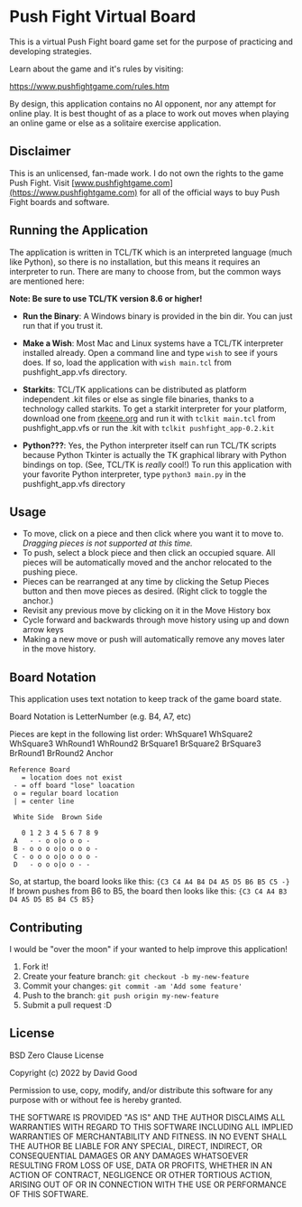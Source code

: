 # Push Fight Virtual Board

This is a virtual Push Fight board game set for the purpose of practicing and developing strategies.

Learn about the game and it's rules by visiting:

https://www.pushfightgame.com/rules.htm

By design, this application contains no AI opponent, nor any attempt for online play. It is best thought of as a place to work out moves when playing an online game or else as a solitaire exercise application.

## Disclaimer

This is an unlicensed, fan-made work. I do not own the rights to the game Push Fight. Visit [www.pushfightgame.com](https://www.pushfightgame.com) for all of the official ways to buy Push Fight boards and software.

## Running the Application

The application is written in TCL/TK which is an interpreted language (much like Python), so there is no installation, but this means it requires an interpreter to run.  There are many to choose from, but the common ways are mentioned here:

**Note: Be sure to use TCL/TK version 8.6 or higher!**

- **Run the Binary**: A Windows binary is provided in the bin dir. You can just run that if you trust it.

- **Make a Wish**: Most Mac and Linux systems have a TCL/TK interpreter installed already. Open a command line and type `wish` to see if yours does. If so, load the application with `wish main.tcl` from pushfight_app.vfs directory.
- **Starkits**: TCL/TK applications can be distributed as platform independent .kit files or else as single file binaries, thanks to a technology called starkits. To get a starkit interpreter for your platform, download one from [rkeene.org](http://tclkits.rkeene.org/fossil/wiki/Downloads) and run it with `tclkit main.tcl` from pushfight_app.vfs or run the .kit with `tclkit pushfight_app-0.2.kit`

- **Python???**: Yes, the Python interpreter itself can run TCL/TK scripts because Python Tkinter is actually the TK graphical library with Python bindings on top. (See, TCL/TK is _really_ cool!) To run this application with your favorite Python interpreter, type `python3 main.py` in the pushfight_app.vfs directory

## Usage

- To move, click on a piece and then click where you want it to move to. _Dragging pieces is not supported at this time._
- To push, select a block piece and then click an occupied square. All pieces will be automatically moved and the anchor relocated to the pushing piece.
- Pieces can be rearranged at any time by clicking the Setup Pieces button and then move pieces as desired. (Right click to toggle the anchor.)
- Revisit any previous move by clicking on it in the Move History box
- Cycle forward and backwards through move history using up and down arrow keys
- Making a new move or push will automatically remove any moves later in the move history.

## Board Notation

This application uses text notation to keep track of the game board state.

Board Notation is LetterNumber (e.g. B4, A7, etc)

Pieces are kept in the following list order:
WhSquare1 WhSquare2 WhSquare3 WhRound1 WhRound2 BrSquare1 BrSquare2 BrSquare3 BrRound1 BrRound2 Anchor

``` text
Reference Board
   = location does not exist
 - = off board "lose" loacation
 o = regular board location
 | = center line

 White Side  Brown Side

   0 1 2 3 4 5 6 7 8 9
 A   - - o o|o o o -
 B - o o o o|o o o o -
 C - o o o o|o o o o -
 D   - o o o|o o - -
```

So, at startup, the board looks like this: `{C3 C4 A4 B4 D4 A5 D5 B6 B5 C5 -}`
If brown pushes from B6 to B5, the board then looks like this: `{C3 C4 A4 B3 D4 A5 D5 B5 B4 C5 B5}`


## Contributing

I would be "over the moon" if your wanted to help improve this application!

1. Fork it!
2. Create your feature branch: `git checkout -b my-new-feature`
3. Commit your changes: `git commit -am 'Add some feature'`
4. Push to the branch: `git push origin my-new-feature`
5. Submit a pull request :D

## License

BSD Zero Clause License

Copyright (c) 2022 by David Good

Permission to use, copy, modify, and/or distribute this software for any purpose with or without fee is hereby granted.

THE SOFTWARE IS PROVIDED "AS IS" AND THE AUTHOR DISCLAIMS ALL WARRANTIES WITH REGARD TO THIS SOFTWARE INCLUDING ALL IMPLIED WARRANTIES OF MERCHANTABILITY AND FITNESS. IN NO EVENT SHALL THE AUTHOR BE LIABLE FOR ANY SPECIAL, DIRECT, INDIRECT, OR CONSEQUENTIAL DAMAGES OR ANY DAMAGES WHATSOEVER RESULTING FROM LOSS OF USE, DATA OR PROFITS, WHETHER IN AN ACTION OF CONTRACT, NEGLIGENCE OR OTHER TORTIOUS ACTION, ARISING OUT OF OR IN CONNECTION WITH THE USE OR PERFORMANCE OF THIS SOFTWARE.
